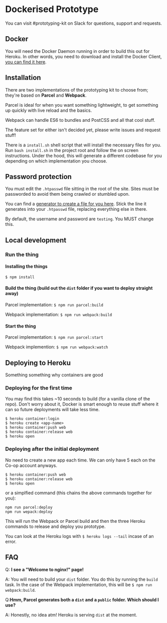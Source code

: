 # Dockerised Prototype

You can visit #prototyping-kit on Slack for questions, support and requests.

## Docker
You will need the Docker Daemon running in order to build this out for Heroku. In other words, you need to download and install the Docker Client, [you can find it here](https://hub.docker.com/editions/community/docker-ce-desktop-mac).

## Installation
There are two implementations of the prototyping kit to choose from; they're based on **Parcel** and **Webpack**.

Parcel is ideal for when you want something lightweight, to get something up quickly with live reload and the basics.

Webpack can handle ES6 to bundles and PostCSS and all that cool stuff. 

The feature set for either isn't decided yet, please write issues and request stuff!

There is a `install.sh` shell script that will install the necessary files for you. Run `bash install.sh` in the project root and follow the on screen instructions. Under the hood, this will generate a different codebase for you depending on which implementation you choose.

## Password protection
You must edit the `.htpasswd` file sitting in the root of the site. Sites must be passworded to avoid them being crawled or stumbled upon.

You can find a [generator to create a file for you here](http://www.htaccesstools.com/htpasswd-generator/). Stick the line it generates into your `.htpasswd` file, replacing everything else in there.

By default, the username and password are `testing`. You MUST change this.

##  Local development

### Run the thing
#### Installing the things
`$ npm install`

#### Build the thing (build out the `dist` folder if you want to deploy straight away)
Parcel implementation: `$ npm run parcel:build`

Webpack implementation: `$ npm run webpack:build`

#### Start the thing
Parcel implementation: `$ npm run parcel:start`

Webpack implemention: `$ npm run webpack:watch`

## Deploying to Heroku

Something something why containers are good

### Deploying for the first time

You may find this takes ~10 seconds to build (for a vanilla clone of the repo). Don't worry about it, Docker is smart enough to reuse stuff where it can so future deployments will take less time.

```
$ heroku container:login
$ heroku create <app-name>
$ heroku container:push web
$ heroku container:release web
$ heroku open
```

### Deploying after the initial deployment

No need to create a new app each time. We can only have 5 each on the Co-op account anyways.

```
$ heroku container:push web
$ heroku container:release web
$ heroku open
```
or a simplfied command (this chains the above commands together for you):
```
npm run parcel:deploy
npm run wepack:deploy
```
This will run the Webpack or Parcel build and then the three Heroku commands to release and deploy you prototype.

You can look at the Heroku logs with `$ heroku logs --tail` incase of an error.

## FAQ

Q: **I see a "Welcome to nginx!" page!**

A: You will need to build your `dist` folder. You do this by running the `build` task. In the case of the Webpack implementation, this will be `$ npm run webpack:build`.

Q:**Hmm, Parcel generates both a `dist` and a `public` folder. Which should I use?**

A: Honestly, no idea atm! Heroku is serving `dist` at the moment. 

